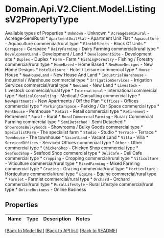 # Domain.Api.V2.Client.Model.ListingsV2PropertyType
Available types of Properties  * `Unknown` - Unknown * `AcreageSemiRural` - Acreage-SemiRural * `ApartmentUnitFlat` - Apartment Unit Flat * `Aquaculture` - Aquaculture             commercial/rural type * `BlockOfUnits` - Block Of Units * `Carspace` - Carspace * `DairyFarming` - Dairy Farming             commercial/rural type * `DevelopmentLand` - Development / Land * `DevelopmentSite` - Development site * `Duplex` - Duplex * `Farm` - Farm * `FishingForestry` - Fishing / Forestry             commercial/rural type * `HomeBased` - Home Based * `NewHomeDesigns` - New Home Designs * `HotelLeisure` - Hotel / Leisure             commercial type * `House` - House * `NewHouseLand` - New House And Land * `IndustrialWarehouse` - Industrial / Warehouse             commercial type * `IrrigationServices` - Irrigation Services             commercial/rural type * `NewLand` - New Land * `Livestock` - Livestock             commercial/rural type * `International` - International             commercial type * `MedicalConsulting` - Medical / Consulting             commercial type * `NewApartments` - New Apartments / Off the Plan * `Offices` - Offices             commercial type * `ParkingCarSpace` - Parking / Car Space             commercial type * `Penthouse` - Penthouse * `Retail` - Retail             commercial type * `Retirement` - Retirement * `Rural` - Rural * `RuralCommercialFarming` - Rural / Commercial Farming              commercial type * `SemiDetached` - Semi Detached * `ShowroomsBulkyGoods` - Showrooms / Bulky Goods             commercial type * `SpecialistFarm` - The specialist farm * `Studio` - Studio * `Terrace` - Terrace * `Townhouse` - The townhouse * `VacantLand` - Vacant Land * `Villa` - Villa * `ServicedOffices` - Serviced Offices             commercial type * `Other` - Other             commercial type * `ChickenShop` - Chicken Shop             commercial type * `SeafoodShop` - Seafood Shop             commercial type * `DeliCafe` - Deli Cafe             commercial type * `Cropping` - Cropping             commercial/rural type * `Viticulture` - Viticulture             commercial/rural type * `MixedFarming` - Mixed Farming             commercial type * `Grazing` - Grazing             commercial/rural type * `Horticulture` - Horticulture             commercial/rural type * `Equine` - Equine             commercial/rural type * `Farmlet` - Farmlet             commercial/rural type * `Orchard` - Orchard             commercial/rural type * `RuralLifestyle` - Rural Lifestyle             commercial/rural type * `OnlineBusiness` - Online Business
## Properties

Name | Type | Description | Notes
------------ | ------------- | ------------- | -------------

[[Back to Model list]](../README.md#documentation-for-models) [[Back to API list]](../README.md#documentation-for-api-endpoints) [[Back to README]](../README.md)

